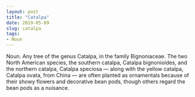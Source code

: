 ```yaml
---
layout: post
title: "Catalpa"
date: 2019-05-09
slug: catalpa
tags:
- Noun
---
```


Noun. Any tree of the genus Catalpa, in the family Bignoniaceae. The two North American species, the southern catalpa, Catalpa bignonioides, and the northern catalpa, Catalpa speciosa — along with the yellow catalpa, Catalpa ovata, from China — are often planted as ornamentals because of their showy flowers and decorative bean pods, though others regard the bean pods as a nuisance.
